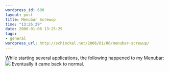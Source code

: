 ```yaml
--- 
wordpress_id: 600
layout: post
title: Menubar Screwup
time: "13:25:29"
date: 2006-01-06 13:25:29
tags: 
- general
wordpress_url: http://schinckel.net/2006/01/06/menubar-screwup/
---
```

While starting several applications, the following happened to my Menubar: ![][1] Eventually it came back to normal. 

   [1]: /images/menubar.png

